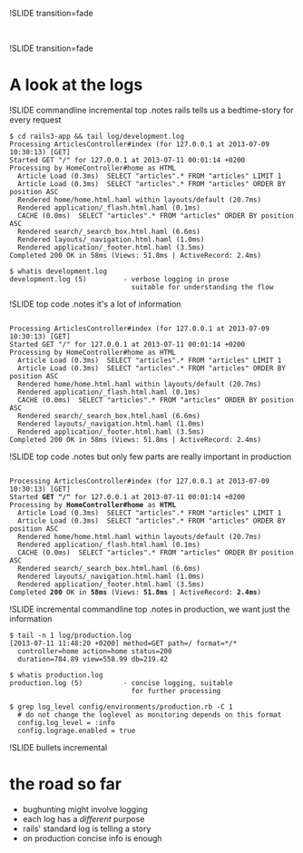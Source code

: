!SLIDE transition=fade

&nbsp;

!SLIDE transition=fade

# A look at the logs

!SLIDE commandline incremental top 
.notes rails tells us a bedtime-story for every request

	$ cd rails3-app && tail log/development.log
	Processing ArticlesController#index (for 127.0.0.1 at 2013-07-09 10:30:13) [GET]
	Started GET "/" for 127.0.0.1 at 2013-07-11 00:01:14 +0200
	Processing by HomeController#home as HTML
	  Article Load (0.3ms)  SELECT "articles".* FROM "articles" LIMIT 1
	  Article Load (0.3ms)  SELECT "articles".* FROM "articles" ORDER BY position ASC
	  Rendered home/home.html.haml within layouts/default (20.7ms)
	  Rendered application/_flash.html.haml (0.1ms)
	  CACHE (0.0ms)  SELECT "articles".* FROM "articles" ORDER BY position ASC
	  Rendered search/_search_box.html.haml (6.6ms)
	  Rendered layouts/_navigation.html.haml (1.0ms)
	  Rendered application/_footer.html.haml (3.5ms)
	Completed 200 OK in 58ms (Views: 51.8ms | ActiveRecord: 2.4ms)

	$ whatis development.log
	development.log (5)         - verbose logging in prose
	                              suitable for understanding the flow

!SLIDE top code
.notes it's a lot of information

<pre><code>
Processing ArticlesController#index (for 127.0.0.1 at 2013-07-09 10:30:13) [GET]
Started GET "/" for 127.0.0.1 at 2013-07-11 00:01:14 +0200
Processing by HomeController#home as HTML
  Article Load (0.3ms)  SELECT "articles".* FROM "articles" LIMIT 1
  Article Load (0.3ms)  SELECT "articles".* FROM "articles" ORDER BY position ASC
  Rendered home/home.html.haml within layouts/default (20.7ms)
  Rendered application/_flash.html.haml (0.1ms)
  CACHE (0.0ms)  SELECT "articles".* FROM "articles" ORDER BY position ASC
  Rendered search/_search_box.html.haml (6.6ms)
  Rendered layouts/_navigation.html.haml (1.0ms)
  Rendered application/_footer.html.haml (3.5ms)
Completed 200 OK in 58ms (Views: 51.8ms | ActiveRecord: 2.4ms)
</code></pre>

!SLIDE top code
.notes but only few parts are really important in production

<pre><code>
Processing ArticlesController#index (for 127.0.0.1 at 2013-07-09 10:30:13) [GET]
Started <b>GET</b> <b>"/"</b> for 127.0.0.1 at 2013-07-11 00:01:14 +0200
Processing by <b>HomeController#home</b> as <b>HTML</b>
  Article Load (0.3ms)  SELECT "articles".* FROM "articles" LIMIT 1
  Article Load (0.3ms)  SELECT "articles".* FROM "articles" ORDER BY position ASC
  Rendered home/home.html.haml within layouts/default (20.7ms)
  Rendered application/_flash.html.haml (0.1ms)
  CACHE (0.0ms)  SELECT "articles".* FROM "articles" ORDER BY position ASC
  Rendered search/_search_box.html.haml (6.6ms)
  Rendered layouts/_navigation.html.haml (1.0ms)
  Rendered application/_footer.html.haml (3.5ms)
Completed <b>200</b> OK in <b>58ms</b> (Views: <b>51.8ms</b> | ActiveRecord: <b>2.4ms</b>)
</code></pre>

!SLIDE incremental commandline top
.notes in production, we want just the information

	$ tail -n 1 log/production.log
	[2013-07-11 11:48:20 +0200] method=GET path=/ format=*/*
	  controller=home action=home status=200
	  duration=784.89 view=558.99 db=219.42

	$ whatis production.log
	production.log (5)          - concise logging, suitable
	                              for further processing

	$ grep log_level config/environments/production.rb -C 1
	  # do not change the loglevel as monitoring depends on this format
	  config.log_level = :info
	  config.lograge.enabled = true

!SLIDE bullets incremental

# the road so far
* bughunting might involve logging
* each log has a *different* purpose
* rails' standard log is telling a story
* on production concise info is enough
